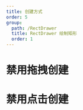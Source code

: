 ```yaml
---
title: 创建方式
order: 5
group: 
  path: /RectDrawer
  title: RectDrawer 绘制矩形
  order: 1
---
```


# 禁用拖拽创建

<code src="./createByDrag.tsx" compact="true" defaultShowCode="true"></code>

# 禁用点击创建

<code src="./createByClick.tsx" compact="true" defaultShowCode="true"></code>
